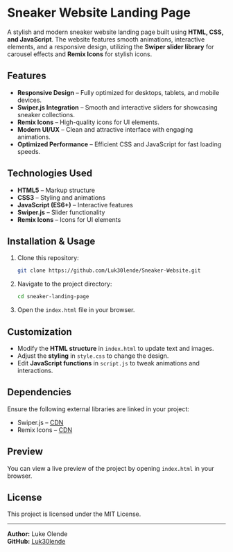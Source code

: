 # Sneaker Website Landing Page

A stylish and modern sneaker website landing page built using **HTML, CSS, and JavaScript**. The website features smooth animations, interactive elements, and a responsive design, utilizing the **Swiper slider library** for carousel effects and **Remix Icons** for stylish icons.

## Features

- **Responsive Design** – Fully optimized for desktops, tablets, and mobile devices.
- **Swiper.js Integration** – Smooth and interactive sliders for showcasing sneaker collections.
- **Remix Icons** – High-quality icons for UI elements.
- **Modern UI/UX** – Clean and attractive interface with engaging animations.
- **Optimized Performance** – Efficient CSS and JavaScript for fast loading speeds.

## Technologies Used

- **HTML5** – Markup structure
- **CSS3** – Styling and animations
- **JavaScript (ES6+)** – Interactive features
- **Swiper.js** – Slider functionality
- **Remix Icons** – Icons for UI elements

## Installation & Usage

1. Clone this repository:
   ```bash
   git clone https://github.com/Luk30lende/Sneaker-Website.git
   ```
2. Navigate to the project directory:
   ```bash
   cd sneaker-landing-page
   ```
3. Open the `index.html` file in your browser.

## Customization

- Modify the **HTML structure** in `index.html` to update text and images.
- Adjust the **styling** in `style.css` to change the design.
- Edit **JavaScript functions** in `script.js` to tweak animations and interactions.

## Dependencies

Ensure the following external libraries are linked in your project:

- Swiper.js – [CDN](https://cdn.jsdelivr.net/npm/swiper@latest/swiper-bundle.min.js)
- Remix Icons – [CDN](https://cdn.jsdelivr.net/npm/remixicon/fonts/remixicon.css)

## Preview

You can view a live preview of the project by opening `index.html` in your browser.

## License

This project is licensed under the MIT License.

---

**Author:** Luke Olende  
**GitHub:** [Luk30lende](https://github.com/Luk30lende)
